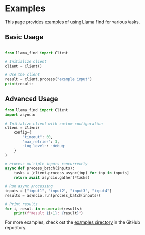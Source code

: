 # Examples

This page provides examples of using Llama Find for various tasks.

## Basic Usage

```python

from llama_find import Client

# Initialize client
client = Client()

# Use the client
result = client.process("example input")
print(result)
```

## Advanced Usage

```python
from llama_find import Client
import asyncio

# Initialize client with custom configuration
client = Client(
    config={
        "timeout": 60,
        "max_retries": 3,
        "log_level": "debug"
    }
)

# Process multiple inputs concurrently
async def process_batch(inputs):
    tasks = [client.process_async(inp) for inp in inputs]
    return await asyncio.gather(*tasks)

# Run async processing
inputs = ["input1", "input2", "input3", "input4"]
results = asyncio.run(process_batch(inputs))

# Print results
for i, result in enumerate(results):
    print(f"Result {i+1}: {result}")
```

For more examples, check out the [examples directory](https://github.com/llamasearchai/llama-find/tree/main/examples) in the GitHub repository.
